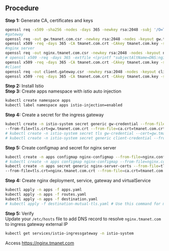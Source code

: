 ## Procedure
**Step 1:** Generate CA, certificates and keys  
```bash
openssl req -x509 -sha256 -nodes -days 365 -newkey rsa:2048 -subj '/O=TMA Inc./CN=tmanet.com' -keyout tmanet.com.key -out tmanet.com.crt
#gateway
openssl req -out gw.tmanet.com.csr -newkey rsa:2048 -nodes -keyout gw.tmanet.com.key -subj "/CN=*.tmanet.com/O=DC"
openssl x509 -req -days 365 -CA tmanet.com.crt -CAkey tmanet.com.key -set_serial 0 -in gw.tmanet.com.csr -out gw.tmanet.com.crt
#nginx server
openssl req -out nginx.tmanet.com.csr -newkey rsa:2048 -nodes -keyout nginx.tmanet.com.key -subj "/CN=nginx.apps.svc.cluster.local/O=DC"
# openssl x509 -req -days 365 -extfile <(printf "subjectAltName=DNS:nginx.tmanet.com") -CA tmanet.com.crt -CAkey tmanet.com.key -set_serial 1 -in nginx.tmanet.com.csr -out nginx.tmanet.com.crt # Add SAN to certificate
openssl x509 -req -days 365 -CA tmanet.com.crt -CAkey tmanet.com.key -set_serial 1 -in nginx.tmanet.com.csr -out nginx.tmanet.com.crt
#client
openssl req -out client.gateway.csr -newkey rsa:2048 -nodes -keyout client.gateway.key -subj "/CN=istio-ingressgateway-*/O=DC"
openssl x509 -req -days 365 -CA tmanet.com.crt -CAkey tmanet.com.key -set_serial 2 -in client.gateway.csr -out client.gateway.crt
```
**Step 2:** Install Istio  
**Step 3:** Create apps namespace with istio auto injection  
```bash
kubectl create namespace apps
kubectl label namespace apps istio-injection=enabled
```
**Step 4:** Create a secret for the ingress gateway  
```bash
kubectl create -n istio-system secret generic gw-credential --from-file=tls.key=gw.tmanet.com.key \
--from-file=tls.crt=gw.tmanet.com.crt --from-file=ca.crt=tmanet.com.crt
# kubectl create -n istio-system secret tls gw-credential --cert=gw.tmanet.com.crt --key=gw.tmanet.com.key --cacert=tmanet.com.crt # Another way to create k8s secret for TLS
# kubectl create -n istio-system secret generic client-credential --from-file=tls.key=client.gateway.key --from-file=tls.crt=client.gateway.crt --from-file=ca.crt=tmanet.com.crt # Use this command for mTLS
```
**Step 5:** Create configmap and secret for nginx server  
```bash
kubectl create -n apps configmap nginx-configmap --from-file=nginx.conf=./nginx.conf
# kubectl create -n apps configmap nginx-configmap --from-file=nginx.conf=./nginx-mutual-tls.conf # mTLS enabled
kubectl create -n apps secret generic nginx-server-certs --from-file=tls.key=nginx.tmanet.com.key \
--from-file=tls.crt=nginx.tmanet.com.crt --from-file=ca.crt=tmanet.com.crt
```
**Step 4:** Create nginx deployment, service, gateway and virtualService  
```bash
kubectl apply -n apps -f apps.yaml
kubectl apply -n apps -f routes.yaml
kubectl apply -n apps -f destination.yaml
# kubectl apply -f destination-mutual-tls.yaml # Use this command for mTLS
```
**Step 5:** Verify  
Update your `/etc/hosts` file to add DNS record to resolve `nginx.tmanet.com` to ingress gateway external IP
```bash
kubectl get services/istio-ingressgateway -n istio-system
```
Access https://nginx.tmanet.com
